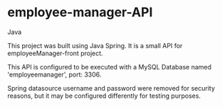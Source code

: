 # employee-manager-API
Java

This project was built using Java Spring.
It is a small API for employeeManager-front project.

This API is configured to be executed with a MySQL Database named 'employeemanager', port: 3306.

Spring datasource username and password were removed for security reasons, but it may be configured differently for testing purposes.

